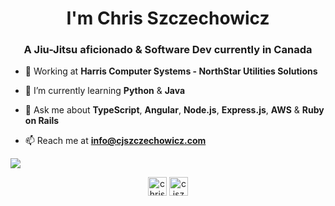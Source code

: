 <h1 align="center">I'm Chris Szczechowicz</h1>
<h3 align="center">
  A Jiu-Jitsu aficionado & Software Dev currently in Canada
</h3>

- :briefcase: Working at **Harris Computer Systems - NorthStar Utilities Solutions**

- 🌱 I’m currently learning **Python** & **Java**

- 💬 Ask me about **TypeScript**, **Angular**, **Node.js**, **Express.js**, **AWS** & **Ruby on Rails**

- 📫 Reach me at **info@cjszczechowicz.com**

![](http://github-profile-summary-cards.vercel.app/api/cards/repos-per-language?username=christophszcz&theme=default)

<p align="center">
<a href="https://linkedin.com/in/christophszczechowicz" target="blank"><img align="center" src="https://cdn.jsdelivr.net/npm/simple-icons@3.0.1/icons/linkedin.svg" alt="christophszczechowicz" height="30" width="30" /></a>
<a href="https://cjszczechowicz.com" target="blank"><img align="center" src="https://hdclipartall.com/images/website-clipart-web-symbol-cliparts-free-download-clip-art-free-clip-art-on-pertaining-to-2000x2000.png" alt="cjszczechowicz.com" height="30" width="30" /></a>
</p>
